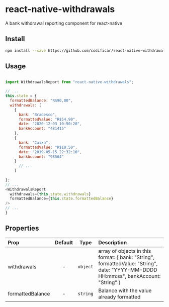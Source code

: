 # react-native-withdrawals
A bank withdrawal reporting component for react-native

## Install

```bash
npm install --save https://github.com/codificar/react-native-withdrawals.git
```

## Usage

```javascript

import WithdrawalsReport from "react-native-withdrawals";

// ...
this.state = {
  formattedBalance: "R$90,00",
  withdrawals: [
    {
	  bank: "Bradesco",
	  formattedValue: "R$54,90",
	  date: "2020-12-03 10:50:20",
	  bankAccount: "481415"
	},
	{
	  bank: "Caixa",
	  formattedValue: "R$10,50",
	  date: "2019-05-15 22:32:10",
	  bankAccount: "98564"
	}
	  // ...
	]
	
};
// ...
<WithdrawalsReport
  withdrawals={this.state.withdrawals}
  formattedBalance={this.state.formattedBalance}
/>
// ...
}

```

## Properties

| Prop  | Default  | Type | Description |
| :------------ |:---------------:| :---------------:| :-----|
| withdrawals | - | `object` | array of objects in this format: { bank: "String", formattedValue: "String", date: "YYYY-MM-DDDD HH:mm:ss", bankAccount: "String" } |
| formattedBalance | - | `string` | Balance with the value already formatted |